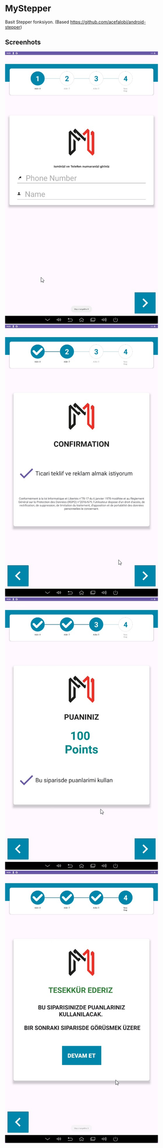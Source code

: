 # MyStepper
Basit Stepper fonksiyon. (Based  https://github.com/acefalobi/android-stepper)

## Screenhots

![Screenshot](step1.jpg)
![Screenshot](step2.jpg)
![Screenshot](step3.jpg)
![Screenshot](step4.jpg)

